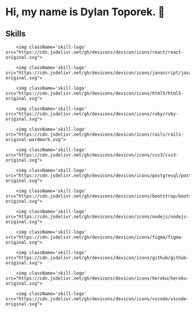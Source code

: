 # Hi, my name is Dylan Toporek. 👋

## Skills

        <img className='skill-logo' src="https://cdn.jsdelivr.net/gh/devicons/devicon/icons/react/react-original.svg">

        <img className='skill-logo' src="https://cdn.jsdelivr.net/gh/devicons/devicon/icons/javascript/javascript-original.svg">

        <img className='skill-logo' src="https://cdn.jsdelivr.net/gh/devicons/devicon/icons/html5/html5-original.svg">

        <img className='skill-logo' src="https://cdn.jsdelivr.net/gh/devicons/devicon/icons/ruby/ruby-original.svg">

        <img className='skill-logo' src="https://cdn.jsdelivr.net/gh/devicons/devicon/icons/rails/rails-original-wordmark.svg">

        <img className='skill-logo' src="https://cdn.jsdelivr.net/gh/devicons/devicon/icons/css3/css3-original.svg">

        <img className='skill-logo' src="https://cdn.jsdelivr.net/gh/devicons/devicon/icons/postgresql/postgresql-original.svg">

        <img className='skill-logo' src="https://cdn.jsdelivr.net/gh/devicons/devicon/icons/bootstrap/bootstrap-original.svg">

        <img className='skill-logo' src="https://cdn.jsdelivr.net/gh/devicons/devicon/icons/nodejs/nodejs-original.svg"> 

        <img className='skill-logo' src="https://cdn.jsdelivr.net/gh/devicons/devicon/icons/figma/figma-original.svg">

        <img className='skill-logo' src="https://cdn.jsdelivr.net/gh/devicons/devicon/icons/github/github-original.svg">

        <img className='skill-logo' src="https://cdn.jsdelivr.net/gh/devicons/devicon/icons/heroku/heroku-original.svg">

        <img className='skill-logo' src="https://cdn.jsdelivr.net/gh/devicons/devicon/icons/vscode/vscode-original.svg">

